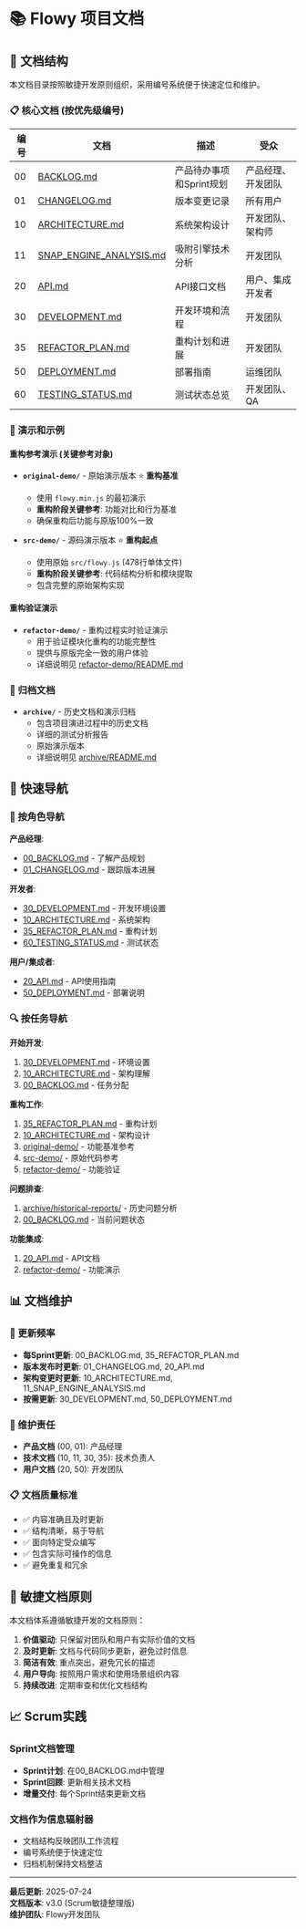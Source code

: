 # 📚 Flowy 项目文档

## 🎯 文档结构

本文档目录按照敏捷开发原则组织，采用编号系统便于快速定位和维护。

### 📋 核心文档 (按优先级编号)

| 编号 | 文档 | 描述 | 受众 |
|------|------|------|------|
| 00 | [BACKLOG.md](00_BACKLOG.md) | 产品待办事项和Sprint规划 | 产品经理、开发团队 |
| 01 | [CHANGELOG.md](01_CHANGELOG.md) | 版本变更记录 | 所有用户 |
| 10 | [ARCHITECTURE.md](10_ARCHITECTURE.md) | 系统架构设计 | 开发团队、架构师 |
| 11 | [SNAP_ENGINE_ANALYSIS.md](11_SNAP_ENGINE_ANALYSIS.md) | 吸附引擎技术分析 | 开发团队 |
| 20 | [API.md](20_API.md) | API接口文档 | 用户、集成开发者 |
| 30 | [DEVELOPMENT.md](30_DEVELOPMENT.md) | 开发环境和流程 | 开发团队 |
| 35 | [REFACTOR_PLAN.md](35_REFACTOR_PLAN.md) | 重构计划和进展 | 开发团队 |
| 50 | [DEPLOYMENT.md](50_DEPLOYMENT.md) | 部署指南 | 运维团队 |
| 60 | [TESTING_STATUS.md](60_TESTING_STATUS.md) | 测试状态总览 | 开发团队、QA |

### 🎨 演示和示例

#### 重构参考演示 (关键参考对象)
- **`original-demo/`** - 原始演示版本 ⭐ **重构基准**
  - 使用 `flowy.min.js` 的最初演示
  - **重构阶段关键参考**: 功能对比和行为基准
  - 确保重构后功能与原版100%一致

- **`src-demo/`** - 源码演示版本 ⭐ **重构起点**
  - 使用原始 `src/flowy.js` (478行单体文件)
  - **重构阶段关键参考**: 代码结构分析和模块提取
  - 包含完整的原始架构实现

#### 重构验证演示
- **`refactor-demo/`** - 重构过程实时验证演示
  - 用于验证模块化重构的功能完整性
  - 提供与原版完全一致的用户体验
  - 详细说明见 [refactor-demo/README.md](refactor-demo/README.md)

### 📁 归档文档

- **`archive/`** - 历史文档和演示归档
  - 包含项目演进过程中的历史文档
  - 详细的测试分析报告
  - 原始演示版本
  - 详细说明见 [archive/README.md](archive/README.md)

## 🚀 快速导航

### 👥 按角色导航

**产品经理**:
- [00_BACKLOG.md](00_BACKLOG.md) - 了解产品规划
- [01_CHANGELOG.md](01_CHANGELOG.md) - 跟踪版本进展

**开发者**:
- [30_DEVELOPMENT.md](30_DEVELOPMENT.md) - 开发环境设置
- [10_ARCHITECTURE.md](10_ARCHITECTURE.md) - 系统架构
- [35_REFACTOR_PLAN.md](35_REFACTOR_PLAN.md) - 重构计划
- [60_TESTING_STATUS.md](60_TESTING_STATUS.md) - 测试状态

**用户/集成者**:
- [20_API.md](20_API.md) - API使用指南
- [50_DEPLOYMENT.md](50_DEPLOYMENT.md) - 部署说明

### 🔍 按任务导航

**开始开发**:
1. [30_DEVELOPMENT.md](30_DEVELOPMENT.md) - 环境设置
2. [10_ARCHITECTURE.md](10_ARCHITECTURE.md) - 架构理解
3. [00_BACKLOG.md](00_BACKLOG.md) - 任务分配

**重构工作**:
1. [35_REFACTOR_PLAN.md](35_REFACTOR_PLAN.md) - 重构计划
2. [10_ARCHITECTURE.md](10_ARCHITECTURE.md) - 架构设计
3. [original-demo/](original-demo/) - 功能基准参考
4. [src-demo/](src-demo/) - 原始代码参考
5. [refactor-demo/](refactor-demo/) - 功能验证

**问题排查**:
1. [archive/historical-reports/](archive/historical-reports/) - 历史问题分析
2. [00_BACKLOG.md](00_BACKLOG.md) - 当前问题状态

**功能集成**:
1. [20_API.md](20_API.md) - API文档
2. [refactor-demo/](refactor-demo/) - 功能演示

## 📊 文档维护

### 🔄 更新频率

- **每Sprint更新**: 00_BACKLOG.md, 35_REFACTOR_PLAN.md
- **版本发布时更新**: 01_CHANGELOG.md, 20_API.md
- **架构变更时更新**: 10_ARCHITECTURE.md, 11_SNAP_ENGINE_ANALYSIS.md
- **按需更新**: 30_DEVELOPMENT.md, 50_DEPLOYMENT.md

### 👥 维护责任

- **产品文档** (00, 01): 产品经理
- **技术文档** (10, 11, 30, 35): 技术负责人
- **用户文档** (20, 50): 开发团队

### 📋 文档质量标准

- ✅ 内容准确且及时更新
- ✅ 结构清晰，易于导航
- ✅ 面向特定受众编写
- ✅ 包含实际可操作的信息
- ✅ 避免重复和冗余

## 🎯 敏捷文档原则

本文档体系遵循敏捷开发的文档原则：

1. **价值驱动**: 只保留对团队和用户有实际价值的文档
2. **及时更新**: 文档与代码同步更新，避免过时信息
3. **简洁有效**: 重点突出，避免冗长的描述
4. **用户导向**: 按照用户需求和使用场景组织内容
5. **持续改进**: 定期审查和优化文档结构

## 📈 Scrum实践

### Sprint文档管理
- **Sprint计划**: 在00_BACKLOG.md中管理
- **Sprint回顾**: 更新相关技术文档
- **增量交付**: 每个Sprint结束更新文档

### 文档作为信息辐射器
- 文档结构反映团队工作流程
- 编号系统便于快速定位
- 归档机制保持文档整洁

---

**最后更新**: 2025-07-24  
**文档版本**: v3.0 (Scrum敏捷整理版)  
**维护团队**: Flowy开发团队
